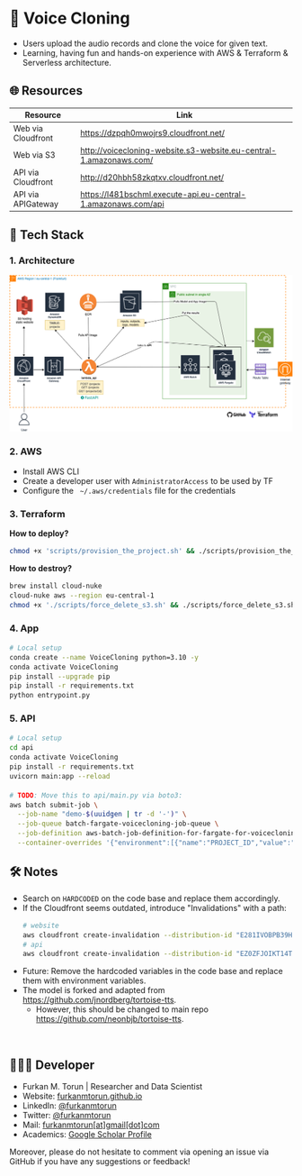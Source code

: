 # 🤖 Voice Cloning
- Users upload the audio records and clone the voice for given text.
- Learning, having fun and hands-on experience with AWS & Terraform & Serverless architecture.

## 🌐 Resources

| Resource | Link |
|---|---|
| Web via Cloudfront | https://dzpqh0mwojrs9.cloudfront.net/ |
| Web via S3 | http://voicecloning-website.s3-website.eu-central-1.amazonaws.com/ |
| API via Cloudfront | http://d20hbh58zkqtxv.cloudfront.net/ |
| API via APIGateway | https://l481bschml.execute-api.eu-central-1.amazonaws.com/api |


## 🚀 Tech Stack

### 1. Architecture

![Architecture.png](Architecture.png)

### 2. AWS

- Install AWS CLI
- Create a developer user with `AdministratorAccess` to be used by TF
- Configure the ` ~/.aws/credentials` file for the credentials

### 3. Terraform

**How to deploy?**
```bash
chmod +x 'scripts/provision_the_project.sh' && ./scripts/provision_the_project.sh
```

**How to destroy?**
```bash
brew install cloud-nuke
cloud-nuke aws --region eu-central-1
chmod +x './scripts/force_delete_s3.sh' && ./scripts/force_delete_s3.sh
```

### 4. App

```bash
# Local setup
conda create --name VoiceCloning python=3.10 -y
conda activate VoiceCloning
pip install --upgrade pip
pip install -r requirements.txt
python entrypoint.py
```

### 5. API
```bash
# Local setup
cd api
conda activate VoiceCloning
pip install -r requirements.txt
uvicorn main:app --reload

# TODO: Move this to api/main.py via boto3:
aws batch submit-job \
  --job-name "demo-$(uuidgen | tr -d '-')" \
  --job-queue batch-fargate-voicecloning-job-queue \
  --job-definition aws-batch-job-definition-for-fargate-for-voicecloning \
  --container-overrides '{"environment":[{"name":"PROJECT_ID","value":"730540022af3402482dddc7180204fbc"}]}'
```

## 🛠️ Notes
- Search on `HARDCODED` on the code base and replace them accordingly.
- If the Cloudfront seems outdated, introduce "Invalidations" with a path:
  ```bash
  # website
  aws cloudfront create-invalidation --distribution-id "E281IVOBPB39H5" --paths "/*"
  # api
  aws cloudfront create-invalidation --distribution-id "EZ0ZFJOIKT14T" --paths "/*"
  ```
- Future: Remove the hardcoded variables in the code base and replace them with environment variables.
- The model is forked and adapted from https://github.com/jnordberg/tortoise-tts.
  * However, this should be changed to main repo https://github.com/neonbjb/tortoise-tts.

<br>

## 👨🏻‍💻 Developer
- Furkan M. Torun | Researcher and Data Scientist
- Website: [furkanmtorun.github.io](https://furkanmtorun.github.io)
- LinkedIn: [@furkanmtorun](https://www.linkedin.com/in/furkanmtorun)
- Twitter: [@furkanmtorun](https://www.twitter.com/furkanmtorun)
- Mail: [furkanmtorun[at]gmail[dot]com](mailto:furkanmtorun@gmail.com) 
- Academics: [Google Scholar Profile](https://scholar.google.com/citations?user=d5ZyOZ4AAAAJ) 

Moreover, please do not hesitate to comment via opening an issue via GitHub if you have any suggestions or feedback!
